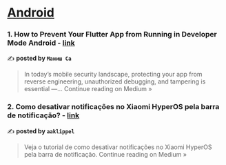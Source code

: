 
<h1><a href=https://medium.com/tag/android/recommended target="_blank" rel="noopener noreferrer">Android</a></h1>
<h3>1.  How to Prevent Your Flutter App from Running in Developer Mode Android - <a href="https://medium.com/@sanjusahu7326/how-to-prevent-your-flutter-app-from-running-in-developer-mode-android-d11e687d5391?source=rss------android-5" target="_blank" rel="noopener noreferrer">link</a></h3>

✍️ **posted by `Маниш Са`**

<blockquote>In today’s mobile security landscape, protecting your app from reverse engineering, unauthorized debugging, and tampering is essential —…
Continue reading on Medium »</blockquote>

<h3>2. Como desativar notificações no Xiaomi HyperOS pela barra de notificação? - <a href="https://medium.com/@aaklippel/como-desativar-notifica%C3%A7%C3%B5es-no-xiaomi-hyperos-pela-barra-de-notifica%C3%A7%C3%A3o-8902fa0920ef?source=rss------android-5" target="_blank" rel="noopener noreferrer">link</a></h3>

✍️ **posted by `aaklippel`**

<blockquote>Veja o tutorial de como desativar notificações no Xiaomi HyperOS pela barra de notificação.
Continue reading on Medium »</blockquote>

